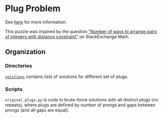 # Plug Problem

See [here](https://www.cs.umb.edu/~eb/plugs/) for more information.

This puzzle was inspired by the question ["Number of ways to arrange pairs of integers with distance constraint"](http://math.stackexchange.com/questions/4124452/number-of-ways-to-arrange-pairs-of-integers-with-distance-constraint) on StackExchange Math.

## Organization

### Directories

[`solutions`](/solutions) contains lists of solutions for different set of plugs.

### Scripts

`original_plugs.py` is code to brute-force solutions with all distinct plugs (no repeats), where plugs are defined by number of prongs and gaps between prongs (and all gaps are equal).
